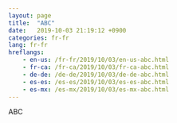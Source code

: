 ```yaml
---
layout: page
title:  "ABC"
date:   2019-10-03 21:19:12 +0900
categories: fr-fr
lang: fr-fr
hreflangs:
    - en-us: /fr-fr/2019/10/03/en-us-abc.html
    - fr-ca: /fr-ca/2019/10/03/fr-ca-abc.html
    - de-de: /de-de/2019/10/03/de-de-abc.html
    - es-es: /es-es/2019/10/03/es-es-abc.html
    - es-mx: /es-mx/2019/10/03/es-mx-abc.html
---
```

ABC
